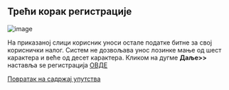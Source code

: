 ## Трећи корак регистрације

 ![image](https://user-images.githubusercontent.com/29538544/147364564-8c8ffc6d-4d0a-4da4-9a50-775b9cdeb0de.png)

На приказаној слици корисник уноси остале податке битне за свој кориснички налог. Систем не дозвољава унос лозинке мање од шест карактера и веће од десет карактера.
Кликом на дугме **Даље>>** наставља se регистрацијa [ОВДЕ](CetvrtiKorakRegistracija.md)

[Повратак на садржај упутства](uputstvo.md#садржај)
